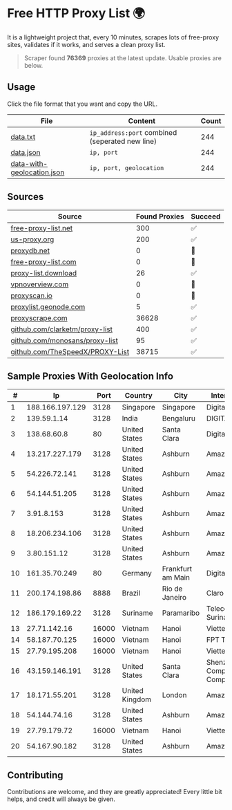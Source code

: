 
# Free HTTP Proxy List 🌍

It is a lightweight project that, every 10 minutes, scrapes lots of free-proxy sites, validates if it works, and serves a clean proxy list.


> Scraper found **76369** proxies at the latest update. Usable proxies are below.

## Usage

Click the file format that you want and copy the URL.


|File|Content|Count|
|----|-------|-----|
|[data.txt](https://raw.githubusercontent.com/themiralay/Proxy-List-World/master/data.txt)|`ip_address:port` combined (seperated new line)|244|
|[data.json](https://raw.githubusercontent.com/themiralay/Proxy-List-World/master/data.json)|`ip, port`|244|
|[data-with-geolocation.json](https://raw.githubusercontent.com/themiralay/Proxy-List-World/master/data-with-geolocation.json)|`ip, port, geolocation`|244|

## Sources

|Source|Found Proxies|Succeed|
|------|-------------|-------|
|[free-proxy-list.net](https://free-proxy-list.net)|300|✅|
|[us-proxy.org](https://www.us-proxy.org)|200|✅|
|[proxydb.net](http://proxydb.net)|0|🚫|
|[free-proxy-list.com](https://free-proxy-list.com/?page=&port=&type%5B%5D=http&type%5B%5D=https&up_time=0&search=Search)|0|🚫|
|[proxy-list.download](https://www.proxy-list.download/HTTP)|26|✅|
|[vpnoverview.com](https://vpnoverview.com/privacy/anonymous-browsing/free-proxy-servers)|0|🚫|
|[proxyscan.io](https://www.proxyscan.io)|0|🚫|
|[proxylist.geonode.com](https://proxylist.geonode.com/api/proxy-list?limit=300&page=1&sort_by=lastChecked&sort_type=desc&protocols=http,https)|5|✅|
|[proxyscrape.com](https://api.proxyscrape.com/v2/?request=displayproxies&protocol=http&timeout=10000&country=all&ssl=all&anonymity=all)|36628|✅|
|[github.com/clarketm/proxy-list](https://raw.githubusercontent.com/clarketm/proxy-list/master/proxy-list-raw.txt)|400|✅|
|[github.com/monosans/proxy-list](https://raw.githubusercontent.com/monosans/proxy-list/main/proxies/http.txt)|95|✅|
|[github.com/TheSpeedX/PROXY-List](https://raw.githubusercontent.com/TheSpeedX/PROXY-List/master/http.txt)|38715|✅|


## Sample Proxies With Geolocation Info

|#|Ip|Port|Country|City|Internet Service Provider|
|-|--|----|-------|----|-------------------------|
|1|188.166.197.129|3128|Singapore|Singapore|DigitalOcean, LLC|
|2|139.59.1.14|3128|India|Bengaluru|DIGITALOCEAN|
|3|138.68.60.8|80|United States|Santa Clara|DigitalOcean, LLC|
|4|13.217.227.179|3128|United States|Ashburn|Amazon.com, Inc.|
|5|54.226.72.141|3128|United States|Ashburn|Amazon.com, Inc.|
|6|54.144.51.205|3128|United States|Ashburn|Amazon Technologies Inc.|
|7|3.91.8.153|3128|United States|Ashburn|Amazon Technologies Inc.|
|8|18.206.234.106|3128|United States|Ashburn|Amazon.com, Inc.|
|9|3.80.151.12|3128|United States|Ashburn|Amazon Technologies Inc.|
|10|161.35.70.249|80|Germany|Frankfurt am Main|DigitalOcean, LLC|
|11|200.174.198.86|8888|Brazil|Rio de Janeiro|Claro S.A|
|12|186.179.169.22|3128|Suriname|Paramaribo|Telecommunicationcompany Suriname - TeleSur|
|13|27.71.142.16|16000|Vietnam|Hanoi|Viettel Group|
|14|58.187.70.125|16000|Vietnam|Hanoi|FPT Telecom Company|
|15|27.79.195.208|16000|Vietnam|Hanoi|Viettel Corporation|
|16|43.159.146.191|3128|United States|Santa Clara|Shenzhen Tencent Computer Systems Company Limited|
|17|18.171.55.201|3128|United Kingdom|London|Amazon Technologies Inc.|
|18|54.144.74.16|3128|United States|Ashburn|Amazon Technologies Inc.|
|19|27.79.179.72|16000|Vietnam|Hanoi|Viettel Corporation|
|20|54.167.90.182|3128|United States|Ashburn|Amazon.com, Inc.|



## Contributing

Contributions are welcome, and they are greatly appreciated! Every
little bit helps, and credit will always be given.

